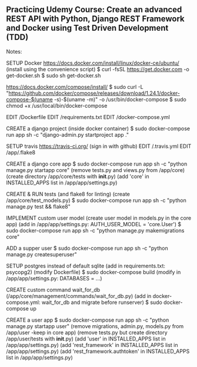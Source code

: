 Practicing Udemy Course: Create an advanced REST API with Python,
Django REST Framework and Docker using Test Driven Development (TDD)
-----------------------------------------------------------------------
Notes:

SETUP Docker
  https://docs.docker.com/install/linux/docker-ce/ubuntu/
  (install using the convenience script)
  $ curl -fsSL https://get.docker.com -o get-docker.sh
  $ sudo sh get-docker.sh

  https://docs.docker.com/compose/install/
  $ sudo curl -L "https://github.com/docker/compose/releases/download/1.24.1/docker-compose-$(uname -s)-$(uname -m)" -o /usr/bin/docker-compose
  $ sudo chmod +x /usr/local/bin/docker-compose

EDIT /Dockerfile
EDIT /requirements.txt
EDIT /docker-compose.yml

CREATE a django project (inside docker container)
  $ sudo docker-compose run app sh -c "django-admin.py startproject app ."

SETUP travis
  https://travis-ci.org/ (sign in with github)
  EDIT /.travis.yml
  EDIT /app/.flake8

CREATE a django core app
  $ sudo docker-compose run app sh -c "python manage.py startapp core"
  (remove tests.py and views.py from /app/core)
  (create directory /app/core/tests with __init__.py)
  (add 'core' in INSTALLED_APPS list in /app/app/settings.py)

CREATE & RUN tests (and flake8 for linting)
    (create /app/core/test_models.py)
    $ sudo docker-compose run app sh -c "python manage.py test && flake8"

IMPLEMENT custom user model
  (create user model in models.py in the core app)
  (add in /app/app/settings.py: AUTH_USER_MODEL = 'core.User')
  $ sudo docker-compose run app sh -c "python manage.py makemigrations core"

ADD a supper user
  $ sudo docker-compose run app sh -c "python manage.py createsuperuser"

SETUP postgres instead of default sqlite
  (add in requirements.txt: psycopg2)
  (modify Dockerfile)
  $ sudo docker-compose build
  (modify in /app/app/settings.py: DATABASES = ...)

CREATE custom command wait_for_db
  (/app/core/management/commands/wait_for_db.py)
  (add in docker-compose.yml: wait_for_db and migrate before runserver)
  $ sudo docker-compose up

CREATE a user app
  $ sudo docker-compose run app sh -c "python manage.py startapp user"
  (remove migrations, admin.py, models.py from /app/user -keep in core app)
  (remove tests.py but create directory /app/user/tests with __init__.py)
  (add 'user' in INSTALLED_APPS list in /app/app/settings.py)
  (add 'rest_framework' in INSTALLED_APPS list in /app/app/settings.py)
  (add 'rest_framework.authtoken' in INSTALLED_APPS list in /app/app/settings.py)
